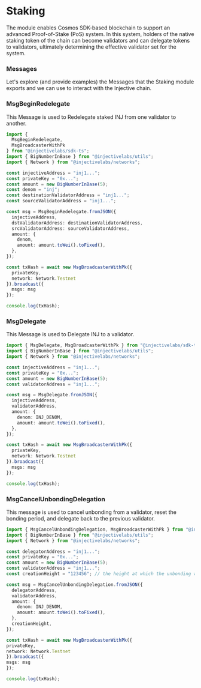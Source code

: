 # Staking

The module enables Cosmos SDK-based blockchain to support an advanced Proof-of-Stake (PoS) system. In this system, holders of the native staking token of the chain can become validators and can delegate tokens to validators, ultimately determining the effective validator set for the system.

### Messages

Let's explore (and provide examples) the Messages that the Staking module exports and we can use to interact with the Injective chain.

### MsgBeginRedelegate

This Message is used to Redelegate staked INJ from one validator to another.

```ts
import {
  MsgBeginRedelegate,
  MsgBroadcasterWithPk
} from "@injectivelabs/sdk-ts";
import { BigNumberInBase } from "@injectivelabs/utils";
import { Network } from "@injectivelabs/networks";

const injectiveAddress = "inj1...";
const privateKey = "0x...";
const amount = new BigNumberInBase(5);
const denom = "inj";
const destinationValidatorAddress = "inj1...";
const sourceValidatorAddress = "inj1...";

const msg = MsgBeginRedelegate.fromJSON({
  injectiveAddress,
  dstValidatorAddress: destinationValidatorAddress,
  srcValidatorAddress: sourceValidatorAddress,
  amount: {
    denom,
    amount: amount.toWei().toFixed(),
  },
});

const txHash = await new MsgBroadcasterWithPk({
  privateKey,
  network: Network.Testnet
}).broadcast({
  msgs: msg
});

console.log(txHash);
```

### MsgDelegate

This Message is used to Delegate INJ to a validator.

```ts
import { MsgDelegate, MsgBroadcasterWithPk } from "@injectivelabs/sdk-ts";
import { BigNumberInBase } from "@injectivelabs/utils";
import { Network } from "@injectivelabs/networks";

const injectiveAddress = "inj1...";
const privateKey = "0x...";
const amount = new BigNumberInBase(5);
const validatorAddress = "inj1...";

const msg = MsgDelegate.fromJSON({
  injectiveAddress,
  validatorAddress,
  amount: {
    denom: INJ_DENOM,
    amount: amount.toWei().toFixed(),
  },
});

const txHash = await new MsgBroadcasterWithPk({
  privateKey,
  network: Network.Testnet
}).broadcast({
  msgs: msg
});

console.log(txHash);
```

### MsgCancelUnbondingDelegation

This message is used to cancel unbonding from a validator, reset the bonding period, and delegate back to the previous validator.

```ts
import { MsgCancelUnbondingDelegation, MsgBroadcasterWithPk } from "@injectivelabs/sdk-ts";
import { BigNumberInBase } from "@injectivelabs/utils";
import { Network } from "@injectivelabs/networks";

const delegatorAddress = "inj1...";
const privateKey = "0x...";
const amount = new BigNumberInBase(5);
const validatorAddress = "inj1...";
const creationHeight = "123456"; // the height at which the unbonding was initiated

const msg = MsgCancelUnbondingDelegation.fromJSON({
  delegatorAddress,
  validatorAddress,
  amount: {
    denom: INJ_DENOM,
    amount: amount.toWei().toFixed(),
  },
  creationHeight,
});

const txHash = await new MsgBroadcasterWithPk({
privateKey,
network: Network.Testnet
}).broadcast({
msgs: msg
});

console.log(txHash);
```

